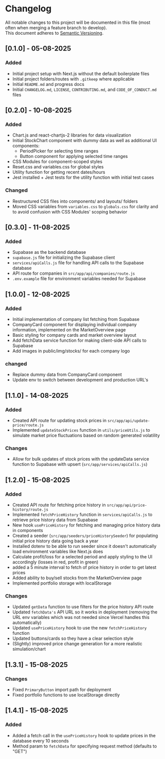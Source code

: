 # Changelog

All notable changes to this project will be documented in this file (most often when merging a feature branch to develop).
<br> This document adheres to [Semantic Versioning](https://semver.org/).

## [0.1.0] - 05-08-2025

### Added

- Initial project setup with Next.js without the default boilerplate files
- Initial project folders/routes with `.gitkeep` where applicable
- Initial `README.md` and progress docs
- Initial `CHANGELOG.md`, `LICENSE`, `CONTRIBUTING.md`, and `CODE_OF_CONDUCT.md` files

## [0.2.0] - 10-08-2025

### Added

- Chart.js and react-chartjs-2 libraries for data visualization
- Initial StockChart component with dummy data as well as additional UI components:
  - PeriodPicker for selecting time ranges
  - Button component for applying selected time ranges
- CSS Modules for component-scoped styles
- Reset.css and variables.css for global styles
- Utility function for getting recent dates/hours
- Jest installed + Jest tests for the utility function with initial test cases

### Changed

- Restructured CSS files into components/ and layouts/ folders
- Moved CSS variables from `variables.css` to `globals.css` for clarity and to avoid confusion with CSS Modules' scoping behavior

## [0.3.0] - 11-08-2025

### Added

- Supabase as the backend database
- `supabase.js` file for initializing the Supabase client
- `services/apiCalls.js` file for handling API calls to the Supabase database
- API route for companies in `src/app/api/companies/route.js`
- `.env.example` file for environment variables needed for Supabase

## [1.0.0] - 12-08-2025

### Added

- Initial implementation of company list fetching from Supabase
- CompanyCard component for displaying individual company information, implemented on the MarketOverview page
- Basic styling for company cards and market overview layout
- Add fetchData service function for making client-side API calls to Supabase
- Add images in public/img/stocks/ for each company logo

### changed

- Replace dummy data from CompanyCard component
- Update env to switch between development and production URL's

## [1.1.0] - 14-08-2025

### Added

- Created API route for updating stock prices in `src/app/api/update-price/route.js`
- Implemented `updateStockPrices` function in `utils/priceUtils.js` to simulate market price fluctuations based on random generated volatility

### Changes

- Allow for bulk updates of stock prices with the updateData service function to Supabase with upsert (`src/app/services/apiCalls.js`)

## [1.2.0] - 15-08-2025

### Added

- Created API route for fetching price history in `src/app/api/price-history/route.js`
- Implemented `fetchPriceHistory` function in `services/apiCalls.js` to retrieve price history data from Supabase
- New hook `usePriceHistory` for fetching and managing price history data in components
- Created a seeder (`src/app/seeders/priceHistorySeeder`) for populating initial price history data going back a year
- Installed dotenv to be able to run seeder since it doesn't automatically load environment variables like Next.js does
- Calculate profit/loss for a selected period and apply styling to the UI accordingly (losses in red, profit in green)
- added a 5 minute interval to fetch of price history in order to get latest prices
- Added ability to buy/sell stocks from the MarketOverview page
- Implemented portfolio storage with localStorage

### Changes

- Updated `getData` function to use filters for the price history API route
- Updated `fetchData's` API URL so it works in deployment (removing the URL env variables which was not needed since Vercel handles this automatically)
- Updated `usePriceHistory` hook to use the new `fetchPriceHistory` function
- Updated buttons/cards so they have a clear selection style
- (Slightly) improved price change generation for a more realistic simulation/chart

## [1.3.1] - 15-08-2025

### Changes

- Fixed `PrimaryButton` import path for deployment
- Fixed portfolio functions to use localStorage directly

## [1.4.1] - 15-08-2025

### Added

- Added a fetch call in the `usePriceHistory` hook to update prices in the database every 10 seconds
- Method param to `fetchData` for specifying request method (defaults to "GET")
